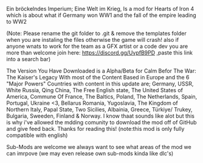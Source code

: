Ein bröckelndes Imperium; Eine Welt im Krieg, Is a mod for Hearts of Iron 4 which is about what if Germany won WW1 and the fall of the empire leading to WW2

(Note: Please rename the git folder to .git & remove the templates folder when you are instaling the files otherwise the game will crash! also if anyone wnats to work for the team as a GFX artist or a code dev you are more than welcome join here: https://discord.gg/UvpfB9PD ,paste this link into a search bar)

The Version You Have Downloaded is a Alpha/Beta for Calm Befor The War: The Kaiser's Legacy With most of the Content Based in Europe and the 6 "Major Powers" 
Countries with content in this update are; Germany, USSR, White Russia, Qing China, The Free English state, The United States of America, Commune Of France, The Baltics, Poland, The Netherlands, Spain, Portugal, Ukraine <3, Bellarus Romania, Yugoslavia, The Kingdom of Northern Italy, Papal State, Two Sicilies, Albainia, Greece, Türkiye/ Trukey, Bulgaria, Sweeden, Finland & Norway. I know thaat sounds like alot but this is why i've allowed the mdding comunity to download the mod off of GitHub and give feed back. Thanks for reading this!
(note:this mod is only fully compatible with english)

Sub-Mods are welcome we always want to see what areas of the mod we can imrpove (we may even release own sub-mods kinda like dlc's)
